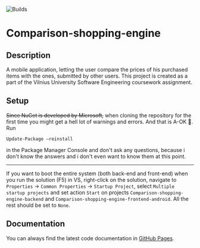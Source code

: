 ﻿![Builds](https://travis-ci.org/gedgaudasnikita/Comparison-shopping-engine.svg?branch=master)
# Comparison-shopping-engine

## Description
A mobile application, letting the user compare the prices of his purchased items with the ones, submitted by other users.
This project is created as a part of the Vilnius University Software Engineering coursework assignment.

## Setup
~~Since NuGet is developed by Microsoft,~~ when cloning the repository for the first time you might get a hell lot of warnings and errors. And that is A-OK 🙂. Run

```
Update-Package –reinstall
```

in the Package Manager Console and don't ask any questions, because i don't know the answers and i don't even want to know them at this point.

---

If you want to boot the entire system (both back-end and front-end) when you run the solution (F5) in VS, right-click on the solution, navigate to `Properties` -> `Common Properties` -> `Startup Project`, select `Multiple startup projects` and set action `Start` on projects `Comparison-shopping-engine-backend` and `Comparison-shopping-engine-frontend-android`. All the rest should be set to `None`.

## Documentation
You can always find the latest code documentation in [GitHub Pages](https://gedgaudasnikita.github.io/Comparison-shopping-engine/).
